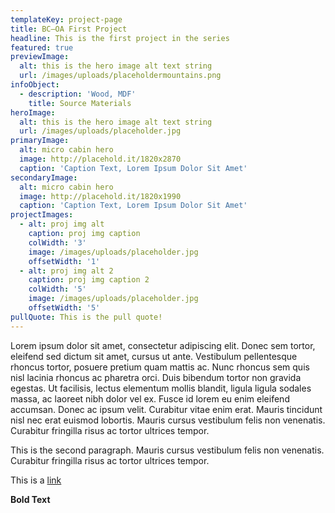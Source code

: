 ```yaml
---
templateKey: project-page
title: BC–OA First Project
headline: This is the first project in the series
featured: true
previewImage:
  alt: this is the hero image alt text string
  url: /images/uploads/placeholdermountains.png
infoObject:
  - description: 'Wood, MDF'
    title: Source Materials
heroImage:
  alt: this is the hero image alt text string
  url: /images/uploads/placeholder.jpg
primaryImage:
  alt: micro cabin hero
  image: http://placehold.it/1820x2870
  caption: 'Caption Text, Lorem Ipsum Dolor Sit Amet'
secondaryImage:
  alt: micro cabin hero
  image: http://placehold.it/1820x1990
  caption: 'Caption Text, Lorem Ipsum Dolor Sit Amet'
projectImages:
  - alt: proj img alt
    caption: proj img caption
    colWidth: '3'
    image: /images/uploads/placeholder.jpg
    offsetWidth: '1'
  - alt: proj img alt 2
    caption: proj img caption 2
    colWidth: '5'
    image: /images/uploads/placeholder.jpg
    offsetWidth: '5'
pullQuote: This is the pull quote!
---
```


Lorem ipsum dolor sit amet, consectetur adipiscing elit. Donec sem tortor, eleifend sed dictum sit amet, cursus ut ante. Vestibulum pellentesque rhoncus tortor, posuere pretium quam mattis ac. Nunc rhoncus sem quis nisl lacinia rhoncus ac pharetra orci. Duis bibendum tortor non gravida egestas. Ut facilisis, lectus elementum mollis blandit, ligula ligula sodales massa, ac laoreet nibh dolor vel ex. Fusce id lorem eu enim eleifend accumsan. Donec ac ipsum velit. Curabitur vitae enim erat. Mauris tincidunt nisl nec erat euismod lobortis. Mauris cursus vestibulum felis non venenatis. Curabitur fringilla risus ac tortor ultrices tempor.

This is the second paragraph. Mauris cursus vestibulum felis non venenatis. Curabitur fringilla risus ac tortor ultrices tempor.

This is a [link ](http://google.com)

**Bold Text**
